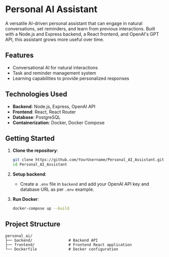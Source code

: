 
# Personal AI Assistant

A versatile AI-driven personal assistant that can engage in natural conversations, set reminders, and learn from previous interactions. Built with a Node.js and Express backend, a React frontend, and OpenAI's GPT API, this assistant grows more useful over time.

## Features

- Conversational AI for natural interactions
- Task and reminder management system
- Learning capabilities to provide personalized responses

## Technologies Used

- **Backend**: Node.js, Express, OpenAI API
- **Frontend**: React, React Router
- **Database**: PostgreSQL
- **Containerization**: Docker, Docker Compose

## Getting Started

1. **Clone the repository**:
   ```bash
   git clone https://github.com/YourUsername/Personal_AI_Assistant.git
   cd Personal_AI_Assistant
   ```

2. **Setup backend**:
   - Create a `.env` file in `backend` and add your OpenAI API key and database URL as per `.env` example.

3. **Run Docker**:
   ```bash
   docker-compose up --build
   ```

## Project Structure

```
personal_ai/
├── backend/                # Backend API
├── frontend/               # Frontend React application
└── Dockerfile              # Docker configuration
```
